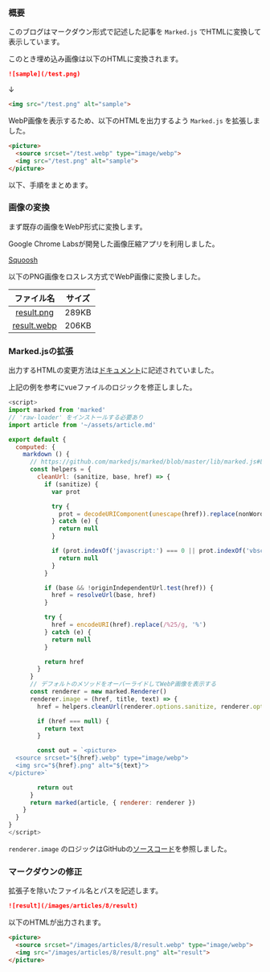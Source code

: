 ### 概要

このブログはマークダウン形式で記述した記事を `Marked.js` でHTMLに変換して表示しています。

このとき埋め込み画像は以下のHTMLに変換されます。

```md
![sample](/test.png)
```

↓

```HTML
<img src="/test.png" alt="sample">
```

WebP画像を表示するため、以下のHTMLを出力するよう `Marked.js` を拡張しました。

```HTML
<picture>
  <source srcset="/test.webp" type="image/webp">
  <img src="/test.png" alt="sample">
</picture>
```

以下、手順をまとめます。

### 画像の変換

まず既存の画像をWebP形式に変換します。

Google Chrome Labsが開発した画像圧縮アプリを利用しました。

[Squoosh](https://squoosh.app/)

以下のPNG画像をロスレス方式でWebP画像に変換しました。

| ファイル名 | サイズ |
|:-:|:-:|
| [result.png](/images/articles/8/result.png) | 289KB |
| [result.webp](/images/articles/8/result.webp) | 206KB |

### Marked.jsの拡張

出力するHTMLの変更方法は[ドキュメント](https://marked.js.org/#/USING_PRO.md#renderer)に記述されていました。

上記の例を参考にvueファイルのロジックを修正しました。

```js
<script>
import marked from 'marked'
// 'raw-loader' をインストールする必要あり
import article from '~/assets/article.md'

export default {
  computed: {
    markdown () {
      // https://github.com/markedjs/marked/blob/master/lib/marked.js#L145-L171
      const helpers = {
        cleanUrl: (sanitize, base, href) => {
          if (sanitize) {
            var prot

            try {
              prot = decodeURIComponent(unescape(href)).replace(nonWordAndColonTest, '').toLowerCase()
            } catch (e) {
              return null
            }

            if (prot.indexOf('javascript:') === 0 || prot.indexOf('vbscript:') === 0 || prot.indexOf('data:') === 0) {
              return null
            }
          }

          if (base && !originIndependentUrl.test(href)) {
            href = resolveUrl(base, href)
          }

          try {
            href = encodeURI(href).replace(/%25/g, '%')
          } catch (e) {
            return null
          }

          return href
        }
      }
      // デフォルトのメソッドをオーバーライドしてWebP画像を表示する
      const renderer = new marked.Renderer()
      renderer.image = (href, title, text) => {
        href = helpers.cleanUrl(renderer.options.sanitize, renderer.options.baseUrl, href)

        if (href === null) {
          return text
        }

        const out = `<picture>
  <source srcset="${href}.webp" type="image/webp">
  <img src="${href}.png" alt="${text}">
</picture>`

        return out
      }
      return marked(article, { renderer: renderer })
    }
  }
}
</script>
```

`renderer.image` のロジックはGitHubの[ソースコード](https://github.com/markedjs/marked/blob/master/lib/marked.js#L999-L1014)を参照しました。

### マークダウンの修正

拡張子を除いたファイル名とパスを記述します。

```md
![result](/images/articles/8/result)
```

以下のHTMLが出力されます。

```HTML
<picture>
  <source srcset="/images/articles/8/result.webp" type="image/webp">
  <img src="/images/articles/8/result.png" alt="result">
</picture>
```
